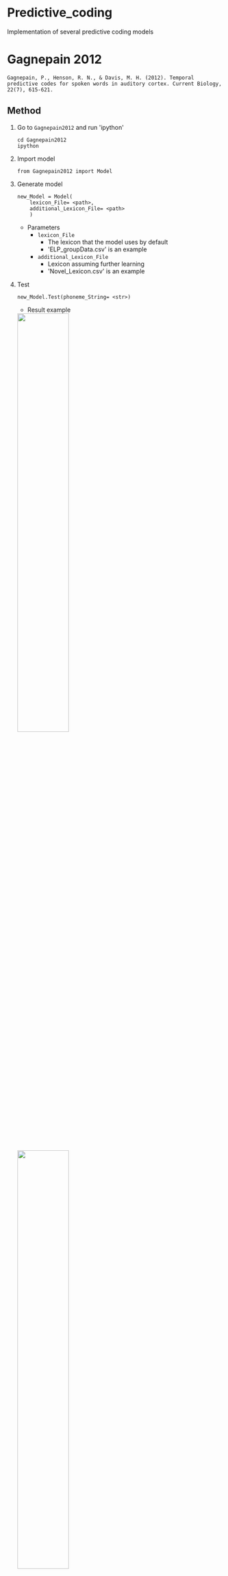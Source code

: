 # Predictive_coding
Implementation of several predictive coding models

# Gagnepain 2012

```
Gagnepain, P., Henson, R. N., & Davis, M. H. (2012). Temporal predictive codes for spoken words in auditory cortex. Current Biology, 22(7), 615-621.
```

## Method
1. Go to `Gagnepain2012` and run 'ipython'
    ```
    cd Gagnepain2012
    ipython
    ```

2. Import model
    ```
    from Gagnepain2012 import Model
    ```

3. Generate model
    ```    
    new_Model = Model(
        lexicon_File= <path>,
        additional_Lexicon_File= <path>
        )
    ```
        
    * Parameters
        * `lexicon_File`
            * The lexicon that the model uses by default
            * 'ELP_groupData.csv' is an example
        * `additional_Lexicon_File`
            * Lexicon assuming further learning
            * 'Novel_Lexicon.csv' is an example

4. Test
    ```
    new_Model.Test(phoneme_String= <str>)
    ```

    * Result example  
    <img src= './Figures/Gagnepain2012.Example.png' width= 50% height= 50% />
    <img src= './Figures/Gagnepain2012.Error.Example.png' width= 50% height= 50% />
        
# SRN

## Method
1. Go to `SRN` and run 'ipython'
    ```
    cd SRN
    ipython
    ```
2. Import model
    ```
    from SRN import Model, Sigmoid, Softmax, List_Test
    ```
3. Generate model
    ```
    new_Model = Model(
        hidden_Unit= <int>,
        output_Function= <Sigmoid or Softmax>,
        lexicon_File= <path>,
        additional_Lexicon_File= <path>,
        weight_File= <path>
        )
    ```

    * Parameters
        * `hidden_Unit`
            * The size of hidden units
        * `output_Function`
            * Determine output function
            * Softmax or Sigmoid
        * `lexicon_File`
            * The lexicon that the model uses by default
            * 'ELP_groupData.csv' is an example
        * `additional_Lexicon_File`
            * Lexicon assuming further learning
            * 'Novel_Lexicon.csv' is an example
        * `weight_File`
            * If you want load a pre-trained weight file, set the weight path
            * If not, set 'None'
    
4. Train basic lexicon
    ```
    new_Model.Train(
        learning_Rate= <float>,
        max_Epoch= <int>,
        epoch_Batch_Size= <int>,
        mode='Normal',
        test_Pronunciation = <str>
        )
    ```

    * Parameters
        * `learning_Rate`
            * The learning rate while training.
        * `max_Epoch`
            * Determine the maximum training epoch.
        * `epoch_Batch_Size`
            * Determine the batch size of training.
            * After doing batch training, the weight will be saved.
        * `mode`
            * In basic lexicon training, this parameter is fixed 'Normal'
        * `test_Pronunciation`
            * Determine one phoneme string will be tested While training.

5. Train additional lexicion
    ```
    new_Model.Train(
        learning_Rate= <float>,
        max_Epoch= <int>,
        epoch_Batch_Size= <int>,
        mode='Addition',
        test_Pronunciation = <str>
        )
    ```
    
    * Parameters
        * `learning_Rate`
            * The learning rate while training.
            * Lower value than basic lexicon training's is recommended.
        * `max_Epoch`
            * Determine the maximum training epoch.
        * `epoch_Batch_Size`
            * Determine the batch size of training.
            * After doing batch training, the weight will be saved.
        * `mode`
            * In basic lexicon training, this parameter is fixed 'Addition'
        * `test_Pronunciation`
            * Determine a phoneme string will be tested While training.

6. Single phoneme string test
    1. Load both of two pre and post addition models.
        ```
        pre_Model = Model(
            hidden_Unit= <int>,
            output_Function= <Sigmoid or Softmax>,
            lexicon_File= <path>,
            additional_Lexicon_File= <path>,
            weight_File= <path>
            )    

        post_Model = Model(
            hidden_Unit= <int>,
            output_Function= <Sigmoid or Softmax>,
            lexicon_File= <path>,
            additional_Lexicon_File= <path>,
            weight_File= <path>
            )
        ```

        * `weight_File` is located in './Result/Weight'

    2. Test
        ```
        pre_Model.Test(pronunciation= <str>, file_Suffix=<str>)
        post_Model.Test(pronunciation= <str>, file_Suffix=<str>)
        ```

        * Parameters
            * `test_Pronunciation`
                * Determine a phoneme string will be tested.
            * `file_Suffix`
                * Determine the suffix of exported file name

    * Result example  
    <img src= './Figures/SRN.Activation.Example.png' width= 30% height= 30% />
    <img src= './Figures/SRN.MSE.Example.png' width= 31.7% height= 31.7% />


7. Phoneme string list test
    1. Load both of two pre and post addition models.
        ```
        pre_Model = Model(
            hidden_Unit= <int>,
            output_Function= <Sigmoid or Softmax>,
            lexicon_File= <path>,
            additional_Lexicon_File= <path>,
            weight_File= <path>
            )    

        post_Model = Model(
            hidden_Unit= <int>,
            output_Function= <Sigmoid or Softmax>,
            lexicon_File= <path>,
            additional_Lexicon_File= <path>,
            weight_File= <path>
            )
        ```

        * `weight_File` is located in './Result/Weight'

    2. Type following command
        ```
        List_Test(
            pre_Model= pre_Model,
            post_Model= post_Model,
            phoneme_List= <list of str>
            )
        ```

        * `phoneme_List`
            * The list of phoneme string which you want to test

        * Result file is `'./Result/Result_Data.txt'`.
        
# TRACE
Trace simulations were conducted in C (available at http://magnuson.psy.uconn.edu/wp-content/uploads/sites/1140/2015/01/ctrace.zip). Code used for simulations is forthcoming.
